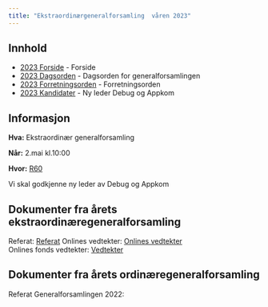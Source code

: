 ```yaml
---
title: "Ekstraordinærgeneralforsamling  våren 2023"
---
```


## Innhold
* [2023 Forside](/wiki/online/generalforsamlingen/ekstrav23)   - Forside
* [2023 Dagsorden](/wiki/online/generalforsamlingen/ekstrav23/dagsorden-23) - Dagsorden for generalforsamlingen
* [2023 Forretningsorden](/wiki/online/generalforsamlingen/ekstrav23/forretningsorden-2023) - Forretningsorden
* [2023 Kandidater](/wiki/online/generalforsamlingen/ekstrav23/valg) - Ny leder Debug og Appkom
## Informasjon

**Hva:** Ekstraordinær generalforsamling

**Når:** 2.mai kl.10:00

**Hvor:** [R60](https://use.mazemap.com/#v=1&center=10.406884,63.415779&zoom=18&zlevel=3&campusid=1&sharepoitype=poi&sharepoi=7074)

Vi skal godkjenne ny leder av Debug og Appkom

## Dokumenter fra årets ekstraordinæregeneralforsamling

Referat: [Referat]()
Onlines vedtekter: [Onlines vedtekter](https://github.com/dotkom/Onlines_Vedtekter/blob/master/vedtekter.adoc)  
Onlines fonds vedtekter: [Vedtekter](https://github.com/dotkom/Onlines_Fond_Vedtekter)

## Dokumenter fra årets ordinæregeneralforsamling
Referat Generalforsamlingen 2022: